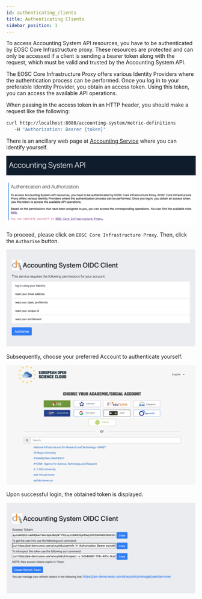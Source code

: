 ```yaml
---
id: authenticating_clients
title: Authenticating Clients
sidebar_position: 1
---
```


To access Accounting System API resources, you have to be authenticated by EOSC
Core Infrastructure proxy.
These resources are protected and can only be accessed if a client is sending
a bearer token along with the request, which must be valid and trusted by the
Accounting System API.

The EOSC Core Infrastructure Proxy offers various Identity Providers where the
authentication process can be performed. Once you log in to your preferable
Identity Provider, you obtain an access token. Using this token, you can
access the available API operations.

When passing in the access token in an HTTP header, you should make a request
like the following:

```bash
curl http://localhost:8080/accounting-system/metric-definitions
   -H "Authorization: Bearer {token}"
```

There is an ancillary web page at [Accounting Service](https://api.devel.acc.argo.grnet.gr)
where you can identify yourself.

![Login Page](assets/accounting_system_web_page.png)

To proceed, please click on `EOSC Core Infrastructure Proxy`. Then, click
the `Authorise` button.

![Authorise Button](assets/authorise_button.png)

Subsequently, choose your preferred Account to authenticate yourself.

![Login Page](assets/aai_login_page.png)

Upon successful login, the obtained token is displayed.

![Login Page](assets/obtained_token.png)
